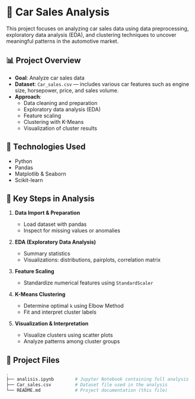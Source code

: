 # 🚗 Car Sales Analysis

This project focuses on analyzing car sales data using data preprocessing, exploratory data analysis (EDA), and clustering techniques to uncover meaningful patterns in the automotive market.

## 📊 Project Overview

- **Goal**: Analyze car sales data 
- **Dataset**: `Car_sales.csv` — includes various car features such as engine size, horsepower, price, and sales volume.
- **Approach**:
  - Data cleaning and preparation
  - Exploratory data analysis (EDA)
  - Feature scaling
  - Clustering with K-Means
  - Visualization of cluster results

## 🧰 Technologies Used

- Python
- Pandas
- Matplotlib & Seaborn
- Scikit-learn

## 🔎 Key Steps in Analysis

1. **Data Import & Preparation**
   - Load dataset with pandas
   - Inspect for missing values or anomalies

2. **EDA (Exploratory Data Analysis)**
   - Summary statistics
   - Visualizations: distributions, pairplots, correlation matrix

3. **Feature Scaling**
   - Standardize numerical features using `StandardScaler`

4. **K-Means Clustering**
   - Determine optimal `k` using Elbow Method
   - Fit and interpret cluster labels

5. **Visualization & Interpretation**
   - Visualize clusters using scatter plots
   - Analyze patterns among cluster groups


## 📂 Project Files

```bash
.
├── analisis.ipynb        # Jupyter Notebook containing full analysis
├── Car_sales.csv         # Dataset file used in the analysis
└── README.md             # Project documentation (this file)
